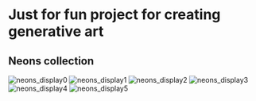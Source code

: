 # Just for fun project for creating generative art

## Neons collection
![neons_display0](https://github.com/sirutBuasai/gene-art/blob/master/neons/display/display0.png) ![neons_display1](https://github.com/sirutBuasai/gene-art/blob/master/neons/display/display1.png) ![neons_display2](https://github.com/sirutBuasai/gene-art/blob/master/neons/display/display2.png) ![neons_display3](https://github.com/sirutBuasai/gene-art/blob/master/neons/display/display3.png) ![neons_display4](https://github.com/sirutBuasai/gene-art/blob/master/neons/display/display4.png) ![neons_display5](https://github.com/sirutBuasai/gene-art/blob/master/neons/display/display5.png)
